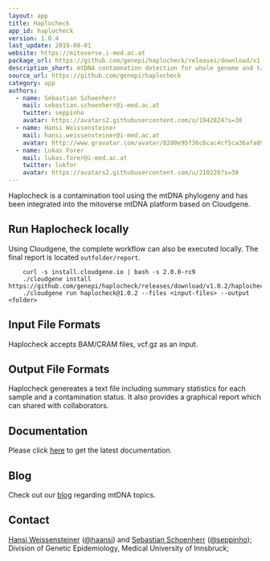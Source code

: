 ```yaml
---
layout: app
title: Haplocheck
app_id: haplocheck
version: 1.0.4
last_update: 2019-08-01
website: https://mitoverse.i-med.ac.at
package_url: https://github.com/genepi/haplocheck/releases/download/v1.0.4/haplocheck.zip
description_short: mtDNA contamnation detection for whole genome and targed mtDNA sequencing studies.
source_url: https://github.com/genepi/haplocheck
category: app
authors:
  - name: Sebastian Schoenherr
    mail: sebastian.schoenherr@i-med.ac.at
    twitter: seppinho
    avatar: https://avatars2.githubusercontent.com/u/1942824?s=30
  - name: Hansi Weissensteiner
    mail: hansi.weissensteiner@i-med.ac.at
    avatar: http://www.gravatar.com/avatar/8280e95f36c6cac4cf5ca36afa0952e6?s=30
  - name: Lukas Forer
    mail: lukas.forer@i-med.ac.at
    twitter: lukfor
    avatar: https://avatars2.githubusercontent.com/u/210220?s=30    
---
```


Haplocheck is a contamination tool using the mtDNA phylogeny and has been integrated into the mitoverse mtDNA platform based on Cloudgene.


## Run Haplocheck locally

Using Cloudgene, the complete workflow can also be executed locally. The final report is located `outfolder/report`.

        curl -s install.cloudgene.io | bash -s 2.0.0-rc9
        ./cloudgene install https://github.com/genepi/haplocheck/releases/download/v1.0.2/haplocheck.zip
        ./cloudgene run haplocheck@1.0.2 --files <input-files> --output <folder>  

## Input File Formats
Haplocheck accepts BAM/CRAM files, vcf.gz as an input.

## Output File Formats
Haplocheck genereates a text file including summary statistics for each sample and a contamination status. It also provides a graphical report which can shared with collaborators.    

## Documentation
Please click [here](https://mitoverse.readthedocs.io/en/latest/) to get the latest documentation.

## Blog
Check out our [blog](http://haplogrep.uibk.ac.at/blog/) regarding mtDNA topics.

## Contact
[Hansi Weissensteiner](mailto:hansi.weissensteiner@i-med.ac.at) ([@haansi](https://twitter.com/whansi)) and [Sebastian Schoenherr](mailto:sebastian.schoenherr@i-med.ac.at) ([@seppinho](https://twitter.com/seppinho)); Division of Genetic Epidemiology, Medical University of Innsbruck;
